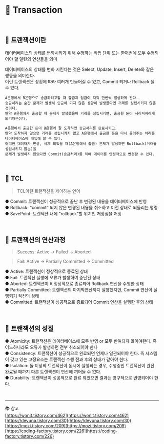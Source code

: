 # 🔑 Transaction

<br>

## 📌 트랜잭션이란

데이터베이스의 상태를 변화시키기 위해 수행하는 작업 단위 또는 한꺼번에 모두 수행되어야 할 일련의 연산들을 의미

데이터베이스의 상태를 변화 시킨다는 것은 Select, Update, Insert, Delete와 같은 행동을 의미한다.<br>
이런 트랜잭션은 상황에 따라 여러개 만들어질 수 있고, Commit 되거나 Rollback 될 수 있다.

```
A은행에서 B은행으로 송금하려고할 때 출금과 입금이 각각 한번씩 발생하게 된다.
송금하려는 순간 문제가 발생해 입금이 되지 않은 상황이 발생한다면 거래를 성립시키지 않을 것이다.
만약 A은행에서 출금할 때 문제가 발생했을때 거래를 성립시키면, 출금한 돈이 사라져버리게 되기때문이다.

A은행에서 출금한 돈이 B은행에 잘 도착하면 송금처리를 완료시키고, 
만약 도착하지 않으면 거래를 성립시키지 않고 A은행에서 출금한 돈을 다시 돌려주는 처리를 데이터베이스에 대입해 볼 수 있다.
어떠한 데이터가 변경, 삭제 되었을 때(A은행에서 출금) 문제가 발생하면 Rollback(거래를 성립시키지 않는)을
문제가 발생하지 않았다면 Commit(송금처리)를 하여 데이터를 안정적으로 변경할 수 있다. 
```

<br>

## 📌 TCL

> TCL이란 트랜잭션을 제어하는 언어

● Commit: 트랜잭션이 성공적으로 끝난 후 변경된 내용을 데이터베이스에 반영<br>
● Rollback: "commit" 되지 않은 변경된 내용을 취소하고 이전 상태로 되돌리는 명령<br>
● SavePoint: 트랜잭션 내에 "rollback"할 위치인 저장점을 저장

<br>

## 📌 트랜잭션의 연산과정

> Success: Active -> Failed -> Aborted

> Fail: Active -> Partially Committed -> Committed

● Active: 트랜잭션이 정상적으로 종료된 상태<br>
● Fail: 트랜잭션 실행에 오류가 발생하여 중단된 상태<br>
● Aborted: 트랜잭션이 비정상적으로 종료되어 Rollback 연산을 수행한 상태<br>
● Partially Committed: 트랜잭션의 마지막연산까지 실행했지만, Commit 연산이 실행되기 직전의 상태<br>
● Committed: 트랜잭션이 성공적으로 종료되어 Commit 연산을 실행한 후의 상태<br>

<br>

## 📌 트랜잭션의 성질

● Atomicity: 트랜잭션은 데이터베이스에 모두 반영 or 모두 반여되지 않아야한다. 즉 어느하나라도 오류가 발생하면 전부 취소되어야 한다<br>
● Consistency: 트랜잭션이 성공적으로 완료되면 언제나 일관되어야 한다. 즉 시스템이 갖고 있는 고정요소는 트랜잭션 수행 전과 후의 상태가 같아야 한다.<br>
● Isolation: 둘 이상의 트랜잭션이 동시에 실행되는 경우, 수행중인 트랜잭션이 완전 완료될 때까지 다른 트랜잭션이 연산에 끼어들 수 없다.<br>
● Durability: 트랜잭션이 성공적으로 완료 되었으면 결과는 영구적으로 반영되어야 한다.<br>

<br>

---

📚 참고
<br>
[https://wonit.tistory.com/462](https://wonit.tistory.com/462)
<br>
[https://devuna.tistory.com/30](https://devuna.tistory.com/30)
<br>
[https://mozi.tistory.com/209](https://mozi.tistory.com/209)
<br>
[https://coding-factory.tistory.com/226](https://coding-factory.tistory.com/226)
